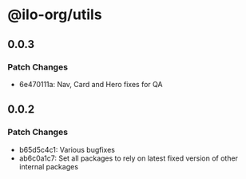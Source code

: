 # @ilo-org/utils

## 0.0.3

### Patch Changes

- 6e470111a: Nav, Card and Hero fixes for QA

## 0.0.2

### Patch Changes

- b65d5c4c1: Various bugfixes
- ab6c0a1c7: Set all packages to rely on latest fixed version of other internal packages
